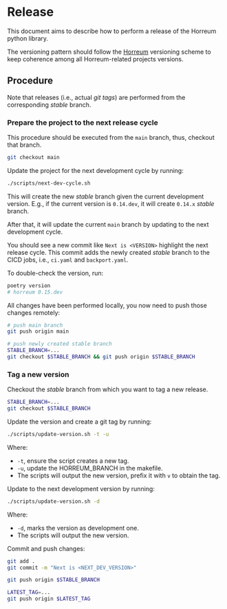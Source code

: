 # Release

This document aims to describe how to perform a release of the Horreum python library.

The versioning pattern should follow the [Horreum](https://github.com/Hyperfoil/Horreum) 
versioning scheme to keep coherence among all Horreum-related projects versions.

## Procedure

Note that releases (i.e., actual _git tags_) are performed from the corresponding _stable_ branch.

### Prepare the project to the next release cycle

This procedure should be executed from the `main` branch, thus, checkout that branch. 

```bash
git checkout main
```

Update the project for the next development cycle by running:

```bash
./scripts/next-dev-cycle.sh 
```

This will create the new _stable_ branch given the current development version.
E.g., if the current version is `0.14.dev`, it will create `0.14.x` _stable_ branch.

After that, it will update the current `main` branch by updating to the next development cycle.

You should see a new commit like `Next is <VERSION>` highlight the next release cycle.
This commit adds the newly created _stable_ branch to the CICD jobs, i.e., `ci.yaml` and `backport.yaml`.

To double-check the version, run:
```bash
poetry version
# horreum 0.15.dev
```

All changes have been performed locally, you now need to push those changes remotely:
```bash
# push main branch
git push origin main

# push newly created stable branch
STABLE_BRANCH=...
git checkout $STABLE_BRANCH && git push origin $STABLE_BRANCH
```

### Tag a new version

Checkout the _stable_ branch from which you want to tag a new release. 

```bash
STABLE_BRANCH=...
git checkout $STABLE_BRANCH
```

Update the version and create a git tag by running:
```bash
./scripts/update-version.sh -t -u
```

Where:
* `-t`, ensure the script creates a new tag.
* `-u`, update the HORREUM_BRANCH in the makefile.
* The scripts will output the new version, prefix it with `v` to obtain the tag.

Update to the next development version by running:
```bash
./scripts/update-version.sh -d
```
Where:
* `-d`, marks the version as development one.
* The scripts will output the new version.

Commit and push changes:

```bash
git add .
git commit -m "Next is <NEXT_DEV_VERSION>"

git push origin $STABLE_BRANCH

LATEST_TAG=...
git push origin $LATEST_TAG
```
